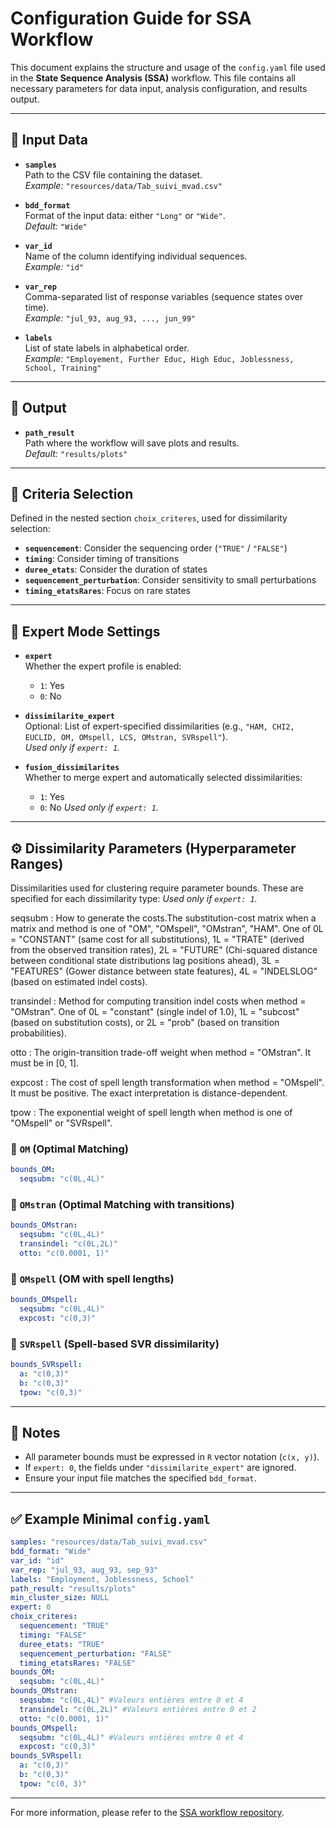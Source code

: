 # Configuration Guide for SSA Workflow

This document explains the structure and usage of the `config.yaml` file used in the **State Sequence Analysis (SSA)** workflow. This file contains all necessary parameters for data input, analysis configuration, and results output.

---

## 🔁 Input Data

- **`samples`**  
  Path to the CSV file containing the dataset.  
  _Example:_ `"resources/data/Tab_suivi_mvad.csv"`

- **`bdd_format`**  
  Format of the input data: either `"Long"` or `"Wide"`.  
  _Default:_ `"Wide"`

- **`var_id`**  
  Name of the column identifying individual sequences.  
  _Example:_ `"id"`

- **`var_rep`**  
  Comma-separated list of response variables (sequence states over time).  
  _Example:_ `"jul_93, aug_93, ..., jun_99"`

- **`labels`**  
  List of state labels in alphabetical order.  
  _Example:_ `"Employement, Further Educ, High Educ, Joblessness, School, Training"`

---

## 📁 Output

- **`path_result`**  
  Path where the workflow will save plots and results.  
  _Default:_ `"results/plots"`

---

## 🎯 Criteria Selection

Defined in the nested section `choix_criteres`, used for dissimilarity selection:

- **`sequencement`**: Consider the sequencing order (`"TRUE"` / `"FALSE"`)
- **`timing`**: Consider timing of transitions
- **`duree_etats`**: Consider the duration of states
- **`sequencement_perturbation`**: Consider sensitivity to small perturbations
- **`timing_etatsRares`**: Focus on rare states

---

## 🧠 Expert Mode Settings

- **`expert`**  
  Whether the expert profile is enabled:  
  - `1`: Yes  
  - `0`: No  

- **`dissimilarite_expert`**  
  Optional: List of expert-specified dissimilarities (e.g., `"HAM, CHI2, EUCLID, OM, OMspell, LCS, OMstran, SVRspell"`).  
  _Used only if `expert: 1`._

- **`fusion_dissimilarites`**  
  Whether to merge expert and automatically selected dissimilarities:  
  - `1`: Yes  
  - `0`: No
  _Used only if `expert: 1`._

---

## ⚙️ Dissimilarity Parameters (Hyperparameter Ranges)

Dissimilarities used for clustering require parameter bounds. These are specified for each dissimilarity type:
_Used only if `expert: 1`._

seqsubm	: How to generate the costs.The substitution-cost matrix when a matrix and method is one of "OM", "OMspell", "OMstran", "HAM".
One of 0L = "CONSTANT" (same cost for all substitutions), 1L = "TRATE" (derived from the observed transition rates), 2L = "FUTURE" (Chi-squared distance between conditional state distributions lag positions ahead), 3L = "FEATURES" (Gower distance between state features), 4L = "INDELSLOG" (based on estimated indel costs).

transindel	: Method for computing transition indel costs when method = "OMstran". 
One of 0L = "constant" (single indel of 1.0), 1L = "subcost" (based on substitution costs), or 2L = "prob" (based on transition probabilities).

otto  : The origin-transition trade-off weight when method = "OMstran". It must be in [0, 1].

expcost	: The cost of spell length transformation when method = "OMspell". It must be positive. The exact interpretation is distance-dependent.

tpow	: The exponential weight of spell length when method is one of "OMspell" or "SVRspell".

### 🔹 `OM` (Optimal Matching)

```yaml
bounds_OM:
  seqsubm: "c(0L,4L)"
```

### 🔹 `OMstran` (Optimal Matching with transitions)

```yaml
bounds_OMstran:
  seqsubm: "c(0L,4L)"
  transindel: "c(0L,2L)"
  otto: "c(0.0001, 1)"
```

### 🔹 `OMspell` (OM with spell lengths)

```yaml
bounds_OMspell:
  seqsubm: "c(0L,4L)"
  expcost: "c(0,3)"
```

### 🔹 `SVRspell` (Spell-based SVR dissimilarity)

```yaml
bounds_SVRspell:
  a: "c(0,3)"
  b: "c(0,3)"
  tpow: "c(0,3)"
```

---

## 📝 Notes

- All parameter bounds must be expressed in `R` vector notation (`c(x, y)`).
- If `expert: 0`, the fields under `"dissimilarite_expert"` are ignored.
- Ensure your input file matches the specified `bdd_format`.

---

## ✅ Example Minimal `config.yaml`

```yaml
samples: "resources/data/Tab_suivi_mvad.csv"
bdd_format: "Wide"
var_id: "id"
var_rep: "jul_93, aug_93, sep_93"
labels: "Employment, Joblessness, School"
path_result: "results/plots"
min_cluster_size: NULL
expert: 0
choix_criteres:
  sequencement: "TRUE"
  timing: "FALSE"
  duree_etats: "TRUE"
  sequencement_perturbation: "FALSE"
  timing_etatsRares: "FALSE"
bounds_OM:
  seqsubm: "c(0L,4L)"
bounds_OMstran:
  seqsubm: "c(0L,4L)" #Valeurs entières entre 0 et 4 
  transindel: "c(0L,2L)" #Valeurs entières entre 0 et 2
  otto: "c(0.0001, 1)"
bounds_OMspell:
  seqsubm: "c(0L,4L)" #Valeurs entières entre 0 et 4
  expcost: "c(0,3)"
bounds_SVRspell:
  a: "c(0,3)"
  b: "c(0,3)"
  tpow: "c(0, 3)"
```

---

For more information, please refer to the [SSA workflow repository](https://github.com/bakrimmadi/SSA_workflow2).

